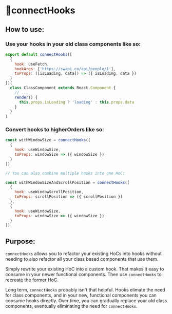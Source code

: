 # 🚢connectHooks

## How to use:

### Use your hooks in your old class components like so:

```jsx
export default connectHooks([
  {
    hook: useFetch,
    hookArgs: ['https://swapi.co/api/people/1'],
    toProps: ([isLoading, data]) => ({ isLoading, data })
  }
])(
  class ClassComponent extends React.Component {
    // ...
    render() {
      this.props.isLoading ? 'loading' : this.props.data
    }
  }
)
```

### Convert hooks to higherOrders like so:

```jsx
const withWindowSize = connectHooks([
  {
    hook: useWindowSize,
    toProps: windowSize => ({ windowSize })
  }
])
```

```jsx
// You can also combine multiple hooks into one HoC:

const withWindowSizeAndScrollPosition = connectHooks([
  {
    hook: useWindowScrollPosition,
    toProps: scrollPosition => ({ scrollPosition })
  },
  {
    hook: useWindowSize,
    toProps: windowSize => ({ windowSize })
  }
])
```

## Purpose:

`connectHooks` allows you to refactor your existing HoCs into hooks without needing to also refactor all your class based components that use them.

Simply rewrite your existing HoC into a custom hook. That makes it easy to consume in your newer functional components. Then use `connectHooks` to recreate the former HoC.

Long term, `connectHooks` probably isn't that helpful. Hooks elimate the need for class components, and in your new, functional components you can consume hooks directly. Over time, you can gradually replace your old class components, eventually eliminating the need for `connectHooks`.
